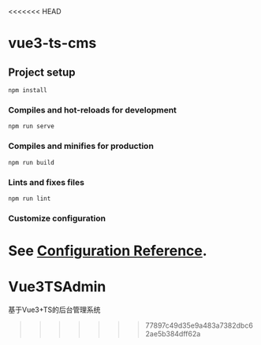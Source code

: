 <<<<<<< HEAD
# vue3-ts-cms

## Project setup

```
npm install
```

### Compiles and hot-reloads for development

```
npm run serve
```

### Compiles and minifies for production

```
npm run build
```

### Lints and fixes files

```
npm run lint
```

### Customize configuration

See [Configuration Reference](https://cli.vuejs.org/config/).
=======
# Vue3TSAdmin
基于Vue3+TS的后台管理系统
>>>>>>> 77897c49d35e9a483a7382dbc62ae5b384dff62a
